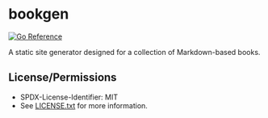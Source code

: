 # bookgen

[![Go Reference](https://pkg.go.dev/badge/github.com/JessebotX/bookgen.svg)](https://pkg.go.dev/github.com/JessebotX/bookgen)

A static site generator designed for a collection of Markdown-based books.

## License/Permissions

- SPDX-License-Identifier: MIT
- See [LICENSE.txt](LICENSE.txt) for more information.
